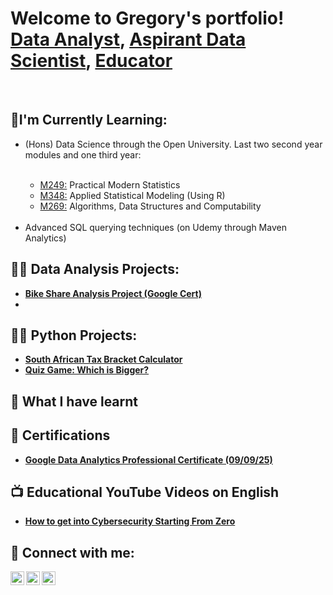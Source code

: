 <h1>Welcome to Gregory's portfolio! <br/><a href="">Data Analyst</a>, <a href="">Aspirant Data Scientist</a>, <a href="">Educator</a></h1>
<br>
<h2>🔭I'm Currently Learning: </h2>

<ul> <li> (Hons) Data Science through the Open University. Last two second year modules and one third year: </li>
  <br>
  <ul> <li><a href="https://www.open.ac.uk/courses/modules/m249/">M249:</a> Practical Modern Statistics</li>
        <li> <a href="https://www.open.ac.uk/courses/modules/m348/">M348:</a> Applied Statistical Modeling (Using R)</li>
        <li> <a href="https://www.open.ac.uk/courses/modules/m269"> M269:</a> Algorithms, Data Structures and Computability </li> </ul>
  <br>
  <li>Advanced SQL querying techniques (on Udemy through Maven Analytics)</li> </ul>  
<h2>👨‍💻 Data Analysis Projects:</h2>

  - <b> <a href="https://github.com/grigricar/Bike-Share-Project-Google-Cert-/tree/main">Bike Share Analysis Project (Google Cert) </a> 
  - 
<h2>👨‍💻 Python Projects:</h2>

  - <b> <a href="https://github.com/grigricar/SA_Tax_Bracket_calculator"> South African Tax Bracket Calculator </a>
  - <b> <a href="https://github.com/grigricar/Quiz_game"> Quiz Game: Which is Bigger? </a>
  
 <h2> 🌱 What I have learnt </h2>  
 
<h2> 📜 Certifications </h2>

  -   <b> <a href="https://www.coursera.org/learn/google-data-analytics-capstone/home/module/1">Google Data Analytics Professional Certificate (09/09/25) </a>
   


<h2>📺 Educational YouTube Videos on English </h2>

- [How to get into Cybersecurity Starting From Zero](https://www.youtube.com/watch?v=a83ASGn_V_s)


<h2> 🤳 Connect with me:</h2>

[<img align="left" alt="GregCarter | YouTube" width="22px" src="https://cdn.jsdelivr.net/npm/simple-icons@v3/icons/youtube.svg" />][youtube]

[<img align="left" alt="GregCarter | LinkedIn" width="22px" src="https://cdn.jsdelivr.net/npm/simple-icons@v3/icons/linkedin.svg" />][linkedin]
[<img align="left" alt="GregCarter | Gmail" width="22px" src="https://cdn.jsdelivr.net/npm/simple-icons@v3/icons/gmail.svg" />][gmail]


[youtube]: https://www.youtube.com/channel/UCCDNh1fC2C93zzyIj15fC0g

[linkedin]: https://www.linkedin.com/in/gregory-carter-786813325/

[gmail]: grigricarter@gmail.com

<!--
**grigricar/grigricar** is a ✨ _special_ ✨ repository because its `README.md` (this file) appears on your GitHub profile.

Here are some ideas to get you started:

- 🔭 I’m currently working on ...
- 🌱 I’m currently learning ...
- 👯 I’m looking to collaborate on ...
- 🤔 I’m looking for help with ...
- 💬 Ask me about ...
- 📫 How to reach me: ...
- 😄 Pronouns: ...
- ⚡ Fun fact: ...
-->
